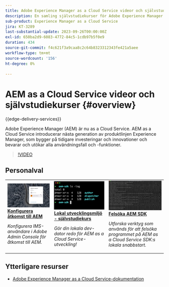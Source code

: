 ```yaml
---
title: Adobe Experience Manager as a Cloud Service videor och självstudiekurser
description: En samling självstudiekurser för Adobe Experience Manager (AEM) as a Cloud Service
sub-product: Experience Manager as a Cloud Service
jira: KT-3289
last-substantial-update: 2023-09-26T00:00:00Z
exl-id: 650ba2d9-6083-4772-84c5-1cdb97b5f0e9
duration: 434
source-git-commit: f4c621f3a9caa8c2c64b8323312343fe421a5aee
workflow-type: tm+mt
source-wordcount: '156'
ht-degree: 0%

---
```


# AEM as a Cloud Service videor och självstudiekurser {#overview}

{{edge-delivery-services}}

Adobe Experience Manager (AEM) är nu as a Cloud Service. AEM as a Cloud Service introducerar nästa generation av produktlinjen Experience Manager, som bygger på tidigare investeringar och innovationer och bevarar och utökar alla användningsfall och -funktioner.

>[!VIDEO](https://video.tv.adobe.com/v/31085?quality=12&learn=on)

<div id="recs-overview-body-1"></div>
<div id="recs-overview-body-2"></div>
<div id="recs-overview-body-3"></div>
<div id="recs-overview-body-4"></div>
<div id="recs-overview-body-5"></div>
<div id="recs-overview-body-6"></div>

<div id="staff-picks-section">

## Personalval

<table>
   <td>
      <a href="./accessing/overview.md">
      <img alt="Konfigurera åtkomst till AEM as a Cloud Service" src="./assets/overview/staff-pick__accessing.png"/>
      </a>
      <div>
         <a href="./accessing/overview.md">
         <strong>Konfigurera åtkomst till AEM </strong>
         </a>
      </div>
      <p>
         <em>Konfigurera IMS-användare i Adobe Admin Console för åtkomst till AEM.</em>
      <p>
   </td>   
   <td>
      <a href="./local-development-environment/overview.md">
      <img alt="Konfigurera självstudiekurs för lokal utvecklingsmiljö" src="./assets/overview/staff-pick__local-development-environment-set-up.png"/>
      </a>
      <div>
         <a href="./local-development-environment/overview.md">
         <strong>Lokal utvecklingsmiljö - självstudiekurs</strong>
         </a>
      </div>
      <p>
         <em>Gör din lokala dev-dator redo för AEM as a Cloud Service-utveckling!</em>
      <p>
   </td>   
   <td>
      <a href="./debugging/aem-sdk-local-quickstart/overview.md">
      <img alt="Felsökning AEM SDK:s lokala snabbstart" src="./assets/overview/staff-pick__debugging.png"/>
      </a>
      <div>
         <a href="./debugging/aem-sdk-local-quickstart/overview.md">
         <strong> Felsöka AEM SDK </strong>
         </a>
      </div>
      <p>
         <em>Utforska verktyg som används för att felsöka programmet på AEM as a Cloud Service SDK:s lokala snabbstart.</em>
      <p>
   </td>
</table>

</div>

## Ytterligare resurser

* [Adobe Experience Manager as a Cloud Service-dokumentation](https://experienceleague.adobe.com/docs/experience-manager-cloud-service/landing/home.html)
